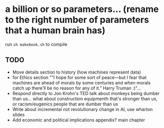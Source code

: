 # a billion or so parameters... (rename to the right number of parameters that a human brain has)

run ```sh makebook.sh``` to compile

## TODO
* Move details section to history (how machines represent data)
* for Ethics section "“I hope for some sort of peace—but I fear that machines are ahead of morals by some centuries and when morals catch up there'll be no reason for any of it.” Harry Truman :)"...
* Respond directly to Jon Krohn's TED talk about monkeys being dumber than us... what about construction equipmenth that's stronger than us, or racism/eugenics people that are dumber than us
* Write about incremental not revolutionary change in AI, use wharton slides
* Add economic and political implications appendix? main chapter
